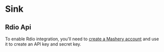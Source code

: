 
Sink
====


Rdio Api
--------

To enable Rdio integration, you'll need to [create a Mashery account](http://developer.rdio.com/docs/read/rest/Methods) 
and use it to create an API key and secret key. 
